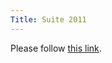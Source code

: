 ```yaml
---
Title: Suite 2011
---
```


<head><meta http-equiv="refresh" content="1; url='http://ReSUITE.org/suite/2011'" /></head><body><p>Please follow <a href="http://ReSUITE.org/suite/2011">this link</a>.</p></body>

